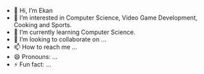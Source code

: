 - 👋 Hi, I’m Ekan
- 👀 I’m interested in Computer Science, Video Game Development, Cooking and Sports. 
- 🌱 I’m currently learning Computer Science.
- 💞️ I’m looking to collaborate on ...
- 📫 How to reach me ...
- 😄 Pronouns: ...
- ⚡ Fun fact: ...

<!---
eessienu/eessienu is a ✨ special ✨ repository because its `README.md` (this file) appears on your GitHub profile.
You can click the Preview link to take a look at your changes.
--->

